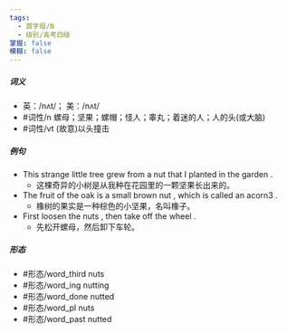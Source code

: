 ```yaml
---
tags:
  - 首字母/N
  - 级别/高考四级
掌握: false
模糊: false
---
```

##### 词义
- 英：/nʌt/； 美：/nʌt/
- #词性/n  螺母；坚果；螺帽；怪人；睾丸；着迷的人；人的头(或大脑)
- #词性/vt  (故意)以头撞击
##### 例句
- This strange little tree grew from a nut that I planted in the garden .
	- 这棵奇异的小树是从我种在花园里的一颗坚果长出来的。
- The fruit of the oak is a small brown nut , which is called an acorn3 .
	- 橡树的果实是一种棕色的小坚果，名叫橡子。
- First loosen the nuts , then take off the wheel .
	- 先松开螺母，然后卸下车轮。
##### 形态
- #形态/word_third nuts
- #形态/word_ing nutting
- #形态/word_done nutted
- #形态/word_pl nuts
- #形态/word_past nutted

